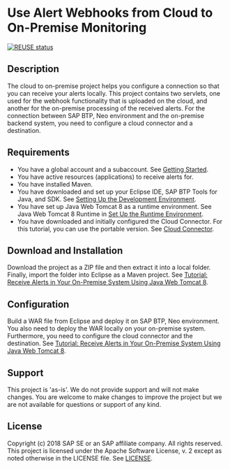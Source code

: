 # Use Alert Webhooks from Cloud to On-Premise Monitoring

[![REUSE status](https://api.reuse.software/badge/github.com/SAP-samples/cloud-sample-webhooks)](https://api.reuse.software/info/github.com/SAP-samples/cloud-sample-webhooks)

## Description
The cloud to on-premise project helps you configure a connection so that you can receive your alerts locally. This project contains two servlets, one used for the webhook functionality that is uploaded on the cloud, and another for the on-premise processing of the received alerts. For the connection between SAP BTP, Neo environment and the on-premise backend system, you need to configure a cloud connector and a destination.

## Requirements
- You have a global account and a subaccount.
See [Getting Started](https://help.sap.com/viewer/65de2977205c403bbc107264b8eccf4b/Cloud/en-US/144e1733d0d64d58a7176e817fa6aeb3.html).
- You have active resources (applications) to receive alerts for.
- You have installed Maven.
- You have downloaded and set up your Eclipse IDE, SAP BTP Tools for Java, and SDK. See [Setting Up the Development Environment](https://help.sap.com/viewer/ea72206b834e4ace9cd834feed6c0e09/Cloud/en-US/e815ca4cbb5710148376c549fd74c0db.html).
- You have set up Java Web Tomcat 8 as a runtime environment. See Java Web Tomcat 8 Runtime in [Set Up the Runtime Environment](https://help.sap.com/viewer/ea72206b834e4ace9cd834feed6c0e09/Cloud/en-US/7613f000711e1014839a8273b0e91070.html).
- You have downloaded and initially configured the Cloud Connector. For this tutorial, you can use the portable version. See [Cloud Connector](https://help.sap.com/viewer/cca91383641e40ffbe03bdc78f00f681/Cloud/en-US/e6c7616abb5710148cfcf3e75d96d596.html).

## Download and Installation
Download the project as a ZIP file and then extract it into a local folder. Finally, import the folder into Eclipse as a Maven project. See [Tutorial: Receive Alerts in Your On-Premise System Using Java Web Tomcat 8](https://developers.sap.com/tutorials/cp-monitoring-alerts-onpremise.html).

## Configuration
Build a WAR file from Eclipse and deploy it on SAP BTP, Neo environment. You also need to deploy the WAR locally on your on-premise system. Furthermore, you need to configure the cloud connector and the destination. See [Tutorial: Receive Alerts in Your On-Premise System Using Java Web Tomcat 8](https://developers.sap.com/tutorials/cp-monitoring-alerts-onpremise.html).

## Support
This project is 'as-is'. We do not provide support and will not make changes. You are welcome to make changes to improve the project but we are not available for questions or support of any kind.

## License
Copyright (c) 2018 SAP SE or an SAP affiliate company. All rights reserved.
This project is licensed under the Apache Software License, v. 2 except as noted otherwise in the LICENSE file. See [LICENSE](LICENSES/Apache-2.0.txt).
